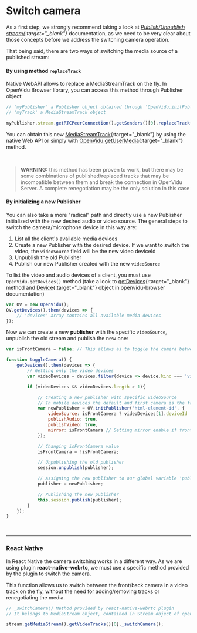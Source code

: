 # Switch camera

As a first step, we strongly recommend taking a look at *[Publish/Unpublish stream](/cheatsheet/publish-unpublish/){:target="_blank"}* documentation, as we need to be very clear about those concepts before we address the switching camera operation.

That being said, there are two ways of switching the media source of a published stream:

#### By using method `replaceTrack`

Native WebAPI allows to replace a MediaStreamTrack on the fly. In OpenVidu Browser library, you can access this method through Publisher object:

```javascript
// 'myPublisher' a Publisher object obtained through 'OpenVidu.initPublisher()' method
// 'myTrack' a MediaStreamTrack object

myPublisher.stream.getRTCPeerConnection().getSenders()[0].replaceTrack(myTrack);
```

You can obtain this new [MediaStreamTrack](https://developer.mozilla.org/en-US/docs/Web/API/MediaStreamTrack){:target="_blank"} by using the native Web API or simply with [OpenVidu.getUserMedia](/../api/openvidu-browser/classes/openvidu.html#getusermedia){:target="_blank"} method.

<br>

> **WARNING:** this method has been proven to work, but there may be some combinations of published/replaced tracks that may be incompatible between them and break the connection in OpenVidu Server.
> A complete renegotiation may be the only solution in this case

#### By initializing a new Publisher

You can also take a more "radical" path and directly use a new Publisher initialized with the new desired audio or video source. The general steps to switch the camera/microphone device in this way are:

1. List all the client's available media devices
2. Create a new Publisher with the desired device. If we want to switch the video, the `videoSource` field will be the new video deviceId
3. Unpublish the old Publisher
4. Publish our new Publisher created with the new `videoSource`

To list the video and audio devices of a client, you must use `OpenVidu.getDevices()` method (take a look to [getDevices](https://openvidu.io/api/openvidu-browser/classes/openvidu.html#getdevices){:target="_blank"} method and [Device](https://openvidu.io/api/openvidu-browser/interfaces/device.html){:target="_blank"} object in openvidu-browser documentation)

```javascript
var OV = new OpenVidu();
OV.getDevices().then(devices => {
    // 'devices' array contains all available media devices
});
```

Now we can create a new **publisher** with the specific `videoSource`, unpublish the old stream and publish the new one:

```javascript
var isFrontCamera = false; // This allows as to toggle the camera between the front and back one

function toggleCamera() {
    getDevices().then(devices => {
        // Getting only the video devices
        var videoDevices = devices.filter(device => device.kind === 'videoinput');

        if (videoDevices && videoDevices.length > 1){

            // Creating a new publisher with specific videoSource
            // In mobile devices the default and first camera is the front one
            var newPublisher = OV.initPublisher('html-element-id', {
                videoSource: isFrontCamera ? videoDevices[1].deviceId : videoDevices[0].deviceId,
                publishAudio: true,
                publishVideo: true,
                mirror: isFrontCamera // Setting mirror enable if front camera is selected
            });

            // Changing isFrontCamera value
            isFrontCamera = !isFrontCamera;

            // Unpublishing the old publisher
            session.unpublish(publisher);

            // Assigning the new publisher to our global variable 'publisher'
            publisher = newPublisher;

            // Publishing the new publisher
            this.session.publish(publisher);
        }
    });
}
```

<br>

---

### React Native

In React Native the camera switching works in a different way. As we are using plugin **react-native-webrtc**, we must use a specific method provided by the plugin to switch the camera.

This function allows us to switch between the front/back camera in a video track on the fly, without the need for adding/removing tracks or renegotiating the media.

```javascript
// _switchCamera() Method provided by react-native-webrtc plugin
// It belongs to MediaStream object, contained in Stream object of openvidu-browser API

stream.getMediaStream().getVideoTracks()[0]._switchCamera();
```

<br>